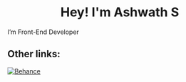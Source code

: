 <h1 align="center">Hey! I'm Ashwath S</h1>

I’m Front-End Developer 


## Other links:

[![Behance](https://img.shields.io/badge/Behance-1769ff?logo=behance&logoColor=white)](https://behance.net/AshwathSubramani) 



